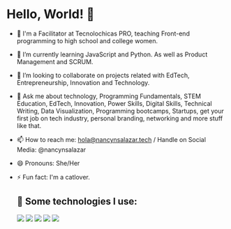 # Hello, World! 👋


- 🔭 I'm a Facilitator at Tecnolochicas PRO, teaching Front-end programming to high school and college women.
  
- 🌱 I’m currently learning JavaScript and Python. As well as Product Management and SCRUM.
  
- 👯 I’m looking to collaborate on projects related with EdTech, Entrepreneurship, Innovation and Technology.
  
- 💬 Ask me about technology, Programming Fundamentals, STEM Education, EdTech, Innovation, Power Skills, Digital Skills, Technical Writing, Data Visualization, Programming bootcamps, Startups, get your first job on tech industry, personal branding, networking and more stuff like that.

- 📫 How to reach me: hola@nancynsalazar.tech / Handle on Social Media: @nancynsalazar
  
- 😄 Pronouns: She/Her
  
- ⚡ Fun fact: I'm a catlover.

  ## 🎯 Some technologies I use:
  <img src="https://img.shields.io/badge/HTML5-E34F26?style=for-the-badge&logo=html5&logoColor=white" />
  <img src="https://img.shields.io/badge/CSS3-1572B6?style=for-the-badge&logo=css3&logoColor=white" />
  <img src="https://img.shields.io/badge/JavaScript-323330?style=for-the-badge&logo=javascript&logoColor=F7DF1E" />
  <img src="https://img.shields.io/badge/GitHub-100000?style=for-the-badge&logo=github&logoColor=white" />
   <img src="https://img.shields.io/badge/VSCode-0078D4?style=for-the-badge&logo=visual%20studio%20code&logoColor=white" />
  




